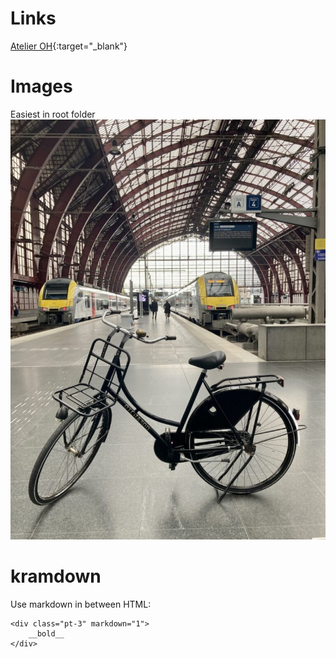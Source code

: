 # Links

[Atelier OH](https://www.atelieroh.com/about/){:target="_blank"}


# Images
Easiest in root folder
![Picture of kamishibai bicycle in Antwerp railway station](/assets/images/pages/kamishibai/kamishibai-fiets-station.jpg)


# kramdown
Use markdown in between HTML:

```
<div class="pt-3" markdown="1">
    __bold__
</div>
```